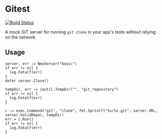 # Gitest

[![Build Status](https://travis-ci.org/dmathieu/gitest.svg?branch=master)](https://travis-ci.org/dmathieu/gitest)

A mock GIT server for running `git clone` in your app's tests without relying
on the network

## Usage

```
server, err := NewServer("basic")
if err != nil {
  log.Fatalf(err)
}
defer server.Close()

tempDir, err := ioutil.TempDir("", "git_repository")
if err != nil {
  log.Fatalf(err)
}

c := exec.Command("git", "clone", fmt.Sprintf("%s/%s.git", server.URL, server.ValidRepo), tempDir)
err = c.Run()
if err != nil {
  log.Fatalf(err)
}
```
